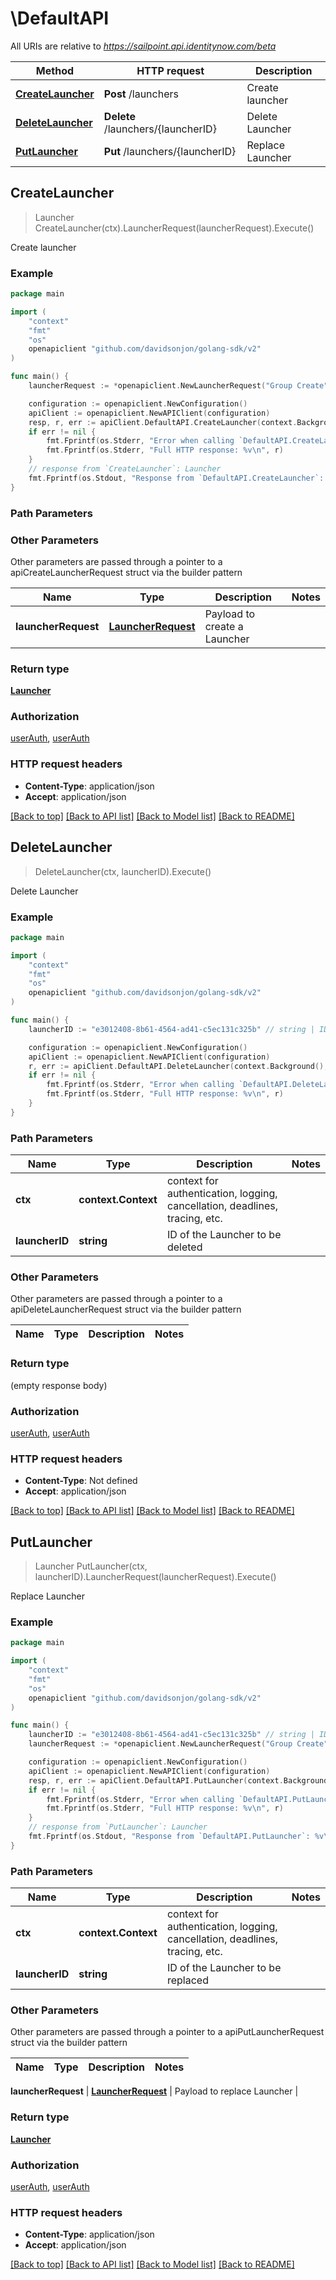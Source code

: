 # \DefaultAPI

All URIs are relative to *https://sailpoint.api.identitynow.com/beta*

Method | HTTP request | Description
------------- | ------------- | -------------
[**CreateLauncher**](DefaultAPI.md#CreateLauncher) | **Post** /launchers | Create launcher
[**DeleteLauncher**](DefaultAPI.md#DeleteLauncher) | **Delete** /launchers/{launcherID} | Delete Launcher
[**PutLauncher**](DefaultAPI.md#PutLauncher) | **Put** /launchers/{launcherID} | Replace Launcher



## CreateLauncher

> Launcher CreateLauncher(ctx).LauncherRequest(launcherRequest).Execute()

Create launcher



### Example

```go
package main

import (
	"context"
	"fmt"
	"os"
	openapiclient "github.com/davidsonjon/golang-sdk/v2"
)

func main() {
	launcherRequest := *openapiclient.NewLauncherRequest("Group Create", "Create a new Active Directory Group", "INTERACTIVE_PROCESS", false, "{"workflowId" : "6b42d9be-61b6-46af-827e-ea29ba8aa3d9"}") // LauncherRequest | Payload to create a Launcher

	configuration := openapiclient.NewConfiguration()
	apiClient := openapiclient.NewAPIClient(configuration)
	resp, r, err := apiClient.DefaultAPI.CreateLauncher(context.Background()).LauncherRequest(launcherRequest).Execute()
	if err != nil {
		fmt.Fprintf(os.Stderr, "Error when calling `DefaultAPI.CreateLauncher``: %v\n", err)
		fmt.Fprintf(os.Stderr, "Full HTTP response: %v\n", r)
	}
	// response from `CreateLauncher`: Launcher
	fmt.Fprintf(os.Stdout, "Response from `DefaultAPI.CreateLauncher`: %v\n", resp)
}
```

### Path Parameters



### Other Parameters

Other parameters are passed through a pointer to a apiCreateLauncherRequest struct via the builder pattern


Name | Type | Description  | Notes
------------- | ------------- | ------------- | -------------
 **launcherRequest** | [**LauncherRequest**](LauncherRequest.md) | Payload to create a Launcher | 

### Return type

[**Launcher**](Launcher.md)

### Authorization

[userAuth](../README.md#userAuth), [userAuth](../README.md#userAuth)

### HTTP request headers

- **Content-Type**: application/json
- **Accept**: application/json

[[Back to top]](#) [[Back to API list]](../README.md#documentation-for-api-endpoints)
[[Back to Model list]](../README.md#documentation-for-models)
[[Back to README]](../README.md)


## DeleteLauncher

> DeleteLauncher(ctx, launcherID).Execute()

Delete Launcher



### Example

```go
package main

import (
	"context"
	"fmt"
	"os"
	openapiclient "github.com/davidsonjon/golang-sdk/v2"
)

func main() {
	launcherID := "e3012408-8b61-4564-ad41-c5ec131c325b" // string | ID of the Launcher to be deleted

	configuration := openapiclient.NewConfiguration()
	apiClient := openapiclient.NewAPIClient(configuration)
	r, err := apiClient.DefaultAPI.DeleteLauncher(context.Background(), launcherID).Execute()
	if err != nil {
		fmt.Fprintf(os.Stderr, "Error when calling `DefaultAPI.DeleteLauncher``: %v\n", err)
		fmt.Fprintf(os.Stderr, "Full HTTP response: %v\n", r)
	}
}
```

### Path Parameters


Name | Type | Description  | Notes
------------- | ------------- | ------------- | -------------
**ctx** | **context.Context** | context for authentication, logging, cancellation, deadlines, tracing, etc.
**launcherID** | **string** | ID of the Launcher to be deleted | 

### Other Parameters

Other parameters are passed through a pointer to a apiDeleteLauncherRequest struct via the builder pattern


Name | Type | Description  | Notes
------------- | ------------- | ------------- | -------------


### Return type

 (empty response body)

### Authorization

[userAuth](../README.md#userAuth), [userAuth](../README.md#userAuth)

### HTTP request headers

- **Content-Type**: Not defined
- **Accept**: application/json

[[Back to top]](#) [[Back to API list]](../README.md#documentation-for-api-endpoints)
[[Back to Model list]](../README.md#documentation-for-models)
[[Back to README]](../README.md)


## PutLauncher

> Launcher PutLauncher(ctx, launcherID).LauncherRequest(launcherRequest).Execute()

Replace Launcher



### Example

```go
package main

import (
	"context"
	"fmt"
	"os"
	openapiclient "github.com/davidsonjon/golang-sdk/v2"
)

func main() {
	launcherID := "e3012408-8b61-4564-ad41-c5ec131c325b" // string | ID of the Launcher to be replaced
	launcherRequest := *openapiclient.NewLauncherRequest("Group Create", "Create a new Active Directory Group", "INTERACTIVE_PROCESS", false, "{"workflowId" : "6b42d9be-61b6-46af-827e-ea29ba8aa3d9"}") // LauncherRequest | Payload to replace Launcher

	configuration := openapiclient.NewConfiguration()
	apiClient := openapiclient.NewAPIClient(configuration)
	resp, r, err := apiClient.DefaultAPI.PutLauncher(context.Background(), launcherID).LauncherRequest(launcherRequest).Execute()
	if err != nil {
		fmt.Fprintf(os.Stderr, "Error when calling `DefaultAPI.PutLauncher``: %v\n", err)
		fmt.Fprintf(os.Stderr, "Full HTTP response: %v\n", r)
	}
	// response from `PutLauncher`: Launcher
	fmt.Fprintf(os.Stdout, "Response from `DefaultAPI.PutLauncher`: %v\n", resp)
}
```

### Path Parameters


Name | Type | Description  | Notes
------------- | ------------- | ------------- | -------------
**ctx** | **context.Context** | context for authentication, logging, cancellation, deadlines, tracing, etc.
**launcherID** | **string** | ID of the Launcher to be replaced | 

### Other Parameters

Other parameters are passed through a pointer to a apiPutLauncherRequest struct via the builder pattern


Name | Type | Description  | Notes
------------- | ------------- | ------------- | -------------

 **launcherRequest** | [**LauncherRequest**](LauncherRequest.md) | Payload to replace Launcher | 

### Return type

[**Launcher**](Launcher.md)

### Authorization

[userAuth](../README.md#userAuth), [userAuth](../README.md#userAuth)

### HTTP request headers

- **Content-Type**: application/json
- **Accept**: application/json

[[Back to top]](#) [[Back to API list]](../README.md#documentation-for-api-endpoints)
[[Back to Model list]](../README.md#documentation-for-models)
[[Back to README]](../README.md)
